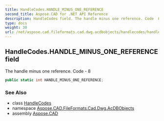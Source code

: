 ```yaml
---
title: HandleCodes.HANDLE_MINUS_ONE_REFERENCE
second_title: Aspose.CAD for .NET API Reference
description: HandleCodes field. The handle minus one reference. Code  8
type: docs
weight: 30
url: /net/aspose.cad.fileformats.cad.dwg.acdbobjects/handlecodes/handle_minus_one_reference/
---
```

## HandleCodes.HANDLE_MINUS_ONE_REFERENCE field

The handle minus one reference. Code - 8

```csharp
public static int HANDLE_MINUS_ONE_REFERENCE;
```

### See Also

* class [HandleCodes](../)
* namespace [Aspose.CAD.FileFormats.Cad.Dwg.AcDBObjects](../../handlecodes/)
* assembly [Aspose.CAD](../../../)


